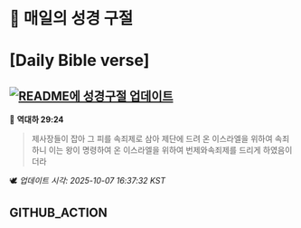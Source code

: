 # 🙏 매일의 성경 구절
# [Daily Bible verse]
## [![README에 성경구절 업데이트](https://github.com/DONGSUKA/first_test/actions/workflows/update-readme-bible.yml/badge.svg)](https://github.com/DONGSUKA/first_test/actions/workflows/update-readme-bible.yml)
<!-- START_BIBLE_VERSE -->
📖 **역대하 29:24**
> 제사장들이 잡아 그 피를 속죄제로 삼아 제단에 드려 온 이스라엘을 위하여 속죄하니 이는 왕이 명령하여 온 이스라엘을 위하여 번제와속죄제를 드리게 하였음이더라

🕊️ _업데이트 시각: 2025-10-07 16:37:32 KST_
  <!-- END_BIBLE_VERSE -->
## GITHUB_ACTION
